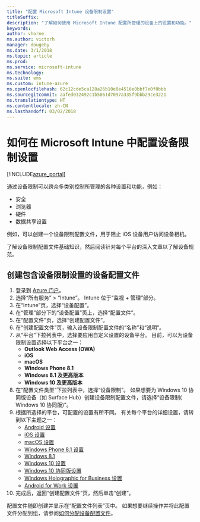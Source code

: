 ```yaml
---
title: "配置 Microsoft Intune 设备限制设置"
titleSuffix: 
description: "了解如何使用 Microsoft Intune 配置所管理的设备上的设置和功能。"
keywords: 
author: vhorne
ms.author: victorh
manager: dougeby
ms.date: 3/1/2018
ms.topic: article
ms.prod: 
ms.service: microsoft-intune
ms.technology: 
ms.suite: ems
ms.custom: intune-azure
ms.openlocfilehash: 62c12cde5ca128a26b10e0e4516e0bbf7e0f0bbb
ms.sourcegitcommit: aafed032492c1b5861d7097a335f9bbb29ce3221
ms.translationtype: HT
ms.contentlocale: zh-CN
ms.lasthandoff: 03/02/2018
---
```

# <a name="how-to-configure-device-restriction-settings-in-microsoft-intune"></a>如何在 Microsoft Intune 中配置设备限制设置

[!INCLUDE[azure_portal](./includes/azure_portal.md)]

通过设备限制可以跨众多类别控制所管理的各种设置和功能，例如：
- 安全
- 浏览器
- 硬件
- 数据共享设置

例如，可以创建一个设备限制配置文件，用于阻止 iOS 设备用户访问设备相机。

了解设备限制配置文件基础知识，然后阅读针对每个平台的深入文章以了解设备规范。

## <a name="create-a-device-profile-containing-device-restriction-settings"></a>创建包含设备限制设置的设备配置文件

1. 登录到 [Azure 门户](https://portal.azure.com)。
2. 选择“所有服务” > “Intune”。 Intune 位于“监视 + 管理”部分。
3. 在“Intune”页，选择“设备配置”。
2. 在“管理”部分下的“设备配置”页上，选择“配置文件”。
3. 在“配置文件”页，选择“创建配置文件”。
4. 在“创建配置文件”页，输入设备限制配置文件的“名称”和“说明”。
5. 从“平台”下拉列表中，选择要应用自定义设置的设备平台。 目前，可以为设备限制设置选择以下平台之一：
    - **Outlook Web Access (OWA)**
    - **iOS**
    - **macOS**
    - **Windows Phone 8.1**
    - **Windows 8.1 及更高版本**
    - **Windows 10 及更高版本**
6. 在“配置文件类型”下拉列表中，选择“设备限制”。 如果想要为 Windows 10 协同版设备（如 Surface Hub）创建设备限制配置文件，请选择“设备限制( Windows 10 协同版)”。
7. 根据所选择的平台，可配置的设置有所不同。 有关每个平台的详细设置，请转到以下主题之一：
    - [Android 设置](device-restrictions-android.md)
    - [iOS 设置](device-restrictions-ios.md)
    - [macOS 设置](device-restrictions-macos.md)
    - [Windows Phone 8.1 设置](device-restrictions-windows-phone-8-1.md)
    - [Windows 8.1](device-restrictions-windows-8-1.md)
    - [Windows 10 设置](device-restrictions-windows-10.md)
    - [Windows 10 协同版设置](device-restrictions-windows-10-teams.md)
    - [Windows Holographic for Business 设置](device-restrictions-windows-holographic.md)
    - [Android for Work 设置](device-restrictions-android-for-work.md)
8. 完成后，返回“创建配置文件”页，然后单击“创建”。

配置文件随即创建并显示在“配置文件列表”页中。
如果想要继续操作并将此配置文件分配到组，请参阅[如何分配设备配置文件](device-profile-assign.md)。

<!--  Removing image as part of design review; retaining source until we known the disposition.

## Example of device restriction settings

In this high-level example, you'll create a device restriction policy that blocks the use of the built-in camera app on Android devices.

![How to disable the camera on Android devices](./media/disable-android-camera.png)

-->